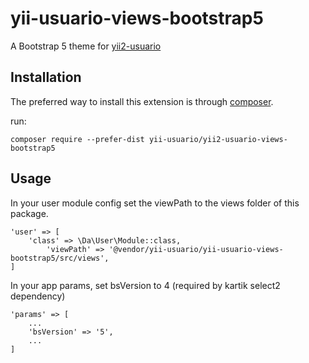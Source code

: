 # yii-usuario-views-bootstrap5
A Bootstrap 5 theme for [yii2-usuario](https://github.com/2amigos/yii2-usuario)

## Installation

The preferred way to install this extension is through [composer](http://getcomposer.org/download/).

run:

```composer require --prefer-dist yii-usuario/yii2-usuario-views-bootstrap5```

## Usage

In your user module config set the viewPath to the views folder of this package.

```
'user' => [
    'class' => \Da\User\Module::class,
        'viewPath' => '@vendor/yii-usuario/yii-usuario-views-bootstrap5/src/views',
]
```

In your app params, set bsVersion to 4 (required by kartik select2 dependency)
```
'params' => [
    ...
    'bsVersion' => '5',
    ...
]
```


